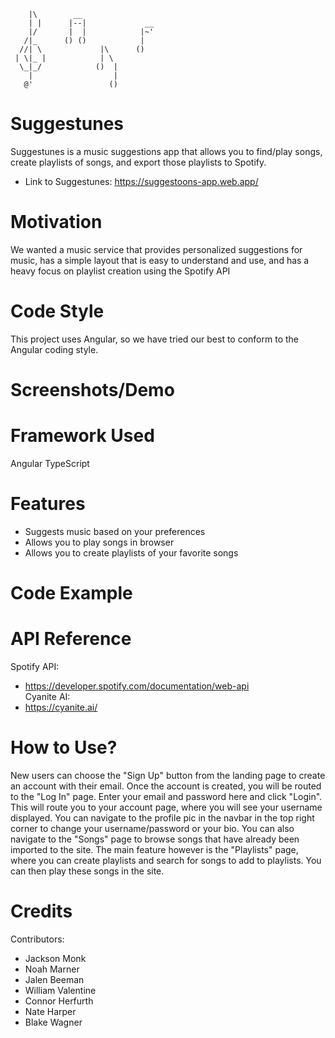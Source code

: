         |\        __
        | |      |--|             __
        |/       |  |            |~'
       /|_      () ()            |
      //| \             |\      ()
     | \|_ |            | \
      \_|_/            ()  |
        |                  |
       @'                 ()

# Suggestunes
Suggestunes is a music suggestions app that allows you to find/play songs, create playlists of songs, and export those playlists to Spotify.
* Link to Suggestunes: https://suggestoons-app.web.app/

# Motivation
We wanted a music service that provides personalized suggestions for music, has a simple layout that is easy to understand and use, and has a heavy focus on playlist creation using the Spotify API

# Code Style
This project uses Angular, so we have tried our best to conform to the Angular coding style.

# Screenshots/Demo

# Framework Used
Angular TypeScript

# Features
* Suggests music based on your preferences
* Allows you to play songs in browser
* Allows you to create playlists of your favorite songs

# Code Example

# API Reference
Spotify API:
* https://developer.spotify.com/documentation/web-api <br>
Cyanite AI:
* https://cyanite.ai/

# How to Use?
New users can choose the "Sign Up" button from the landing page to create an account with their email. Once the account is created, you will be routed to the "Log In" page. Enter your email and password here and click "Login". This will route you to your account page, where you will see your username displayed. You can navigate to the profile pic in the navbar in the top right corner to change your username/password or your bio. You can also navigate to the "Songs" page to browse songs that have already been imported to the site. The main feature however is the "Playlists" page, where you can create playlists and search for songs to add to playlists. You can then play these songs in the site.

# Credits
Contributors: 
* Jackson Monk
* Noah Marner
* Jalen Beeman
* William Valentine
* Connor Herfurth
* Nate Harper
* Blake Wagner
